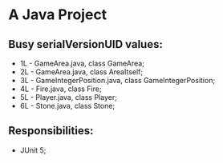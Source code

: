 # A Java Project

## Busy serialVersionUID values:
* 1L - GameArea.java, class GameArea;
* 2L - GameArea.java, class AreaItself;
* 3L - GameIntegerPosition.java, class GameIntegerPosition;
* 4L - Fire.java, class Fire;
* 5L - Player.java, class Player;
* 6L - Stone.java, class Stone;

## Responsibilities:
* JUnit 5;